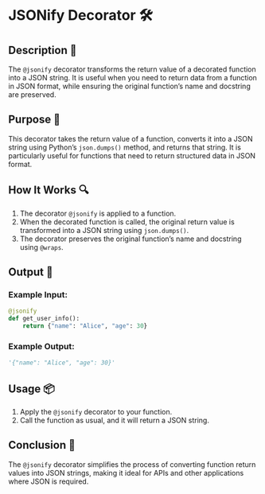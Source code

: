 # JSONify Decorator 🛠️

## Description 📝

The `@jsonify` decorator transforms the return value of a decorated function into a JSON string.
It is useful when you need to return data from a function in JSON format, while ensuring the original function’s name and docstring are preserved.

## Purpose 🎯

This decorator takes the return value of a function, converts it into a JSON string using Python’s `json.dumps()` method, and returns that string.
It is particularly useful for functions that need to return structured data in JSON format.

## How It Works 🔍

1. The decorator `@jsonify` is applied to a function.
2. When the decorated function is called, the original return value is transformed into a JSON string using `json.dumps()`.
3. The decorator preserves the original function’s name and docstring using `@wraps`.

## Output 📜

### Example Input:

```python
@jsonify
def get_user_info():
    return {"name": "Alice", "age": 30}
```

### Example Output:

```python
'{"name": "Alice", "age": 30}'
```

## Usage 📦

1. Apply the `@jsonify` decorator to your function.
2. Call the function as usual, and it will return a JSON string.

## Conclusion 🚀

The `@jsonify` decorator simplifies the process of converting function return values into JSON strings, making it ideal for APIs and other applications where JSON is required.
